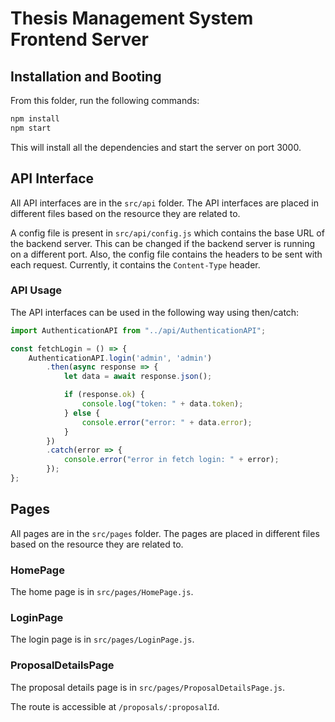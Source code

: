 # Thesis Management System Frontend Server

## Installation and Booting
From this folder, run the following commands:
```bash
npm install
npm start
```

This will install all the dependencies and start the server on port 3000.

## API Interface

All API interfaces are in the `src/api` folder. The API interfaces are placed in different files based on the resource they are related to.

A config file is present in `src/api/config.js` which contains the base URL of the backend server.
This can be changed if the backend server is running on a different port.
Also, the config file contains the headers to be sent with each request. Currently, it contains the `Content-Type` header.

### API Usage

The API interfaces can be used in the following way using then/catch:
```javascript
import AuthenticationAPI from "../api/AuthenticationAPI";

const fetchLogin = () => {
    AuthenticationAPI.login('admin', 'admin')
        .then(async response => {
            let data = await response.json();

            if (response.ok) {
                console.log("token: " + data.token);
            } else {
                console.error("error: " + data.error);
            }
        })
        .catch(error => {
            console.error("error in fetch login: " + error);
        });
};
```

## Pages

All pages are in the `src/pages` folder. The pages are placed in different files based on the resource they are related to.

### HomePage

The home page is in `src/pages/HomePage.js`.

### LoginPage

The login page is in `src/pages/LoginPage.js`.

### ProposalDetailsPage

The proposal details page is in `src/pages/ProposalDetailsPage.js`.

The route is accessible at `/proposals/:proposalId`.
